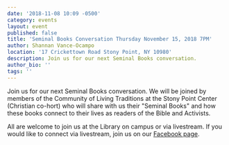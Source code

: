 ```yaml
---
date: '2018-11-08 10:09 -0500'
category: events
layout: event
published: false
title: 'Seminal Books Conversation Thursday November 15, 2018 7PM'
author: Shannan Vance-Ocampo
location: '17 Crickettown Road Stony Point, NY 10980'
description: Join us for our next Seminal Books conversation.
author_bio: ''
tags: ''
---
```

Join us for our next Seminal Books conversation. We will be joined by members of the Community of Living Traditions at the Stony Point Center (Christian co-hort) who will share with us their "Seminal Books" and how these books connect to their lives as readers of the Bible and Activists. 

All are welcome to join us at the Library on campus or via livestream. If you would like to connect via livestream, join us on our [Facebook page](https://www.facebook.com/clbsj/). 

